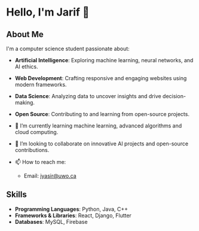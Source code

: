 # Hello, I'm Jarif 👋

## About Me
I'm a computer science student passionate about:
- **Artificial Intelligence**: Exploring machine learning, neural networks, and AI ethics.
- **Web Development**: Crafting responsive and engaging websites using modern frameworks.
- **Data Science**: Analyzing data to uncover insights and drive decision-making.
- **Open Source**: Contributing to and learning from open-source projects.

- 🌱 I’m currently learning machine learning, advanced algorithms and cloud computing.
- 👯 I’m looking to collaborate on innovative AI projects and open-source contributions.
- 📫 How to reach me: 
     - Email: jyasir@uwo.ca

## Skills
- **Programming Languages**: Python, Java, C++
- **Frameworks & Libraries**: React, Django, Flutter
- **Databases**: MySQL, Firebase





